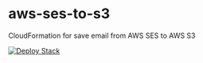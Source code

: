 # aws-ses-to-s3
CloudFormation for save email from AWS SES to AWS S3



[![Deploy Stack](https://s3.amazonaws.com/cloudformation-examples/cloudformation-launch-stack.png)](https://console.aws.amazon.com/cloudformation/home?region=eu-east-1#/stacks/new?stackName=SESEmailSave&templateURL=https://sessavemail.s3-eu-west-1.amazonaws.com/email-save.template)
